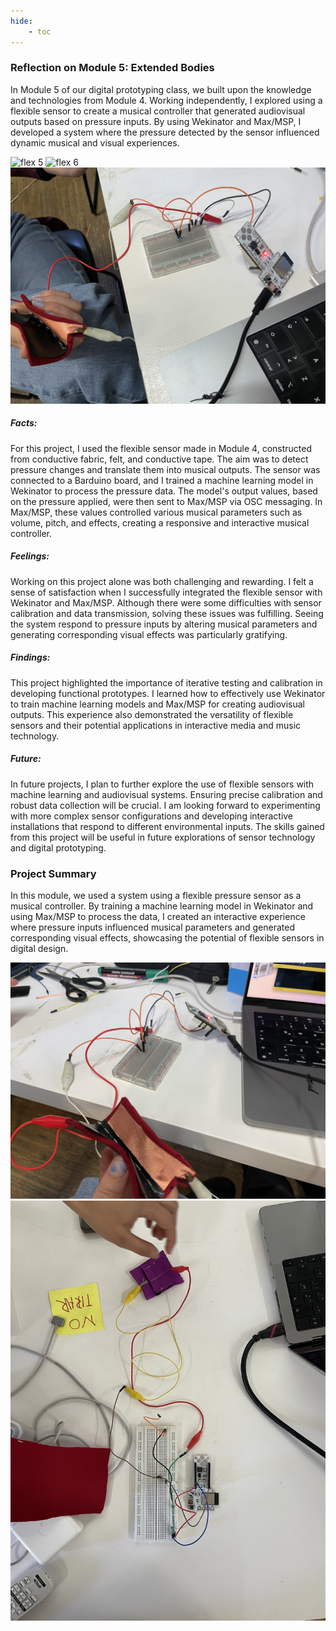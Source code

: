 ```yaml
---
hide:
    - toc
---
```


### Reflection on Module 5: Extended Bodies

In Module 5 of our digital prototyping class, we built upon the knowledge and technologies from Module 4. Working independently, I explored using a flexible sensor to create a musical controller that generated audiovisual outputs based on pressure inputs. By using Wekinator and Max/MSP, I developed a system where the pressure detected by the sensor influenced dynamic musical and visual experiences.


![flex 5](docs/images/Varias/flex%205.jpeg)
![flex 6](docs/images/Varias/flex%206.jpeg)
![flex 1](docs/images/Varias/Flex%201.jpeg)

##### Facts:
For this project, I used the flexible sensor made in Module 4, constructed from conductive fabric, felt, and conductive tape. The aim was to detect pressure changes and translate them into musical outputs. The sensor was connected to a Barduino board, and I trained a machine learning model in Wekinator to process the pressure data. The model's output values, based on the pressure applied, were then sent to Max/MSP via OSC messaging. In Max/MSP, these values controlled various musical parameters such as volume, pitch, and effects, creating a responsive and interactive musical controller.

##### Feelings:
Working on this project alone was both challenging and rewarding. I felt a sense of satisfaction when I successfully integrated the flexible sensor with Wekinator and Max/MSP. Although there were some difficulties with sensor calibration and data transmission, solving these issues was fulfilling. Seeing the system respond to pressure inputs by altering musical parameters and generating corresponding visual effects was particularly gratifying.

##### Findings:
This project highlighted the importance of iterative testing and calibration in developing functional prototypes. I learned how to effectively use Wekinator to train machine learning models and Max/MSP for creating audiovisual outputs. This experience also demonstrated the versatility of flexible sensors and their potential applications in interactive media and music technology.

##### Future:
In future projects, I plan to further explore the use of flexible sensors with machine learning and audiovisual systems. Ensuring precise calibration and robust data collection will be crucial. I am looking forward to experimenting with more complex sensor configurations and developing interactive installations that respond to different environmental inputs. The skills gained from this project will be useful in future explorations of sensor technology and digital prototyping.

### Project Summary
In this module, we used a system using a flexible pressure sensor as a musical controller. By training a machine learning model in Wekinator and using Max/MSP to process the data, I created an interactive experience where pressure inputs influenced musical parameters and generated corresponding visual effects, showcasing the potential of flexible sensors in digital design.

![flex 2](docs/images/Varias/flex%202.jpeg)
![flex 3](docs/images/Varias/flex%203.jpeg)